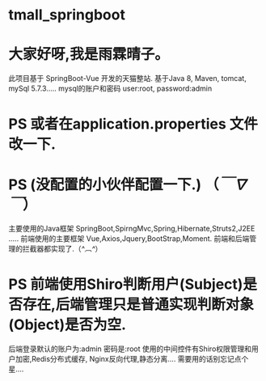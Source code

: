# tmall_springboot

# 大家好呀,我是雨霖晴子。

此项目基于 SpringBoot-Vue 开发的天猫整站.
基于Java 8, Maven, tomcat, mySql 5.7.3..... mysql的账户和密码 user:root, password:admin
# PS 或者在application.properties 文件改一下.
# PS (没配置的小伙伴配置一下.) （*￣∇￣*）
主要使用的Java框架 SpringBoot,SpirngMvc,Spring,Hibernate,Struts2,J2EE .....
前端使用的主要框架 Vue,Axios,Jquery,BootStrap,Moment.
前端和后端管理的拦截器都实现了.（*^︹^*） 
# PS 前端使用Shiro判断用户(Subject)是否存在,后端管理只是普通实现判断对象(Object)是否为空.
后端登录默认的账户为:admin 密码是:root 
使用的中间控件有Shiro权限管理和用户加密,Redis分布式缓存, Nginx反向代理,静态分离....
需要用的话别忘记点个星....
